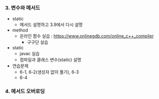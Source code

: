 
### 3. 변수와 메서드
* static
  - 메서드 설명하고 3.9에서 다시 설명
* method
  - 온라인 함수 실습 : https://www.onlinegdb.com/online_c++_compiler
    - 구구단 실습
* static
  - javac 실습
  - 컴파일과 클래스 변수(static) 설명
* 연습문제
  - 6-1, 6-2(생성자 없이 풀기), 6-3
  - 6-4
  
### 4. 메서드 오버로딩
